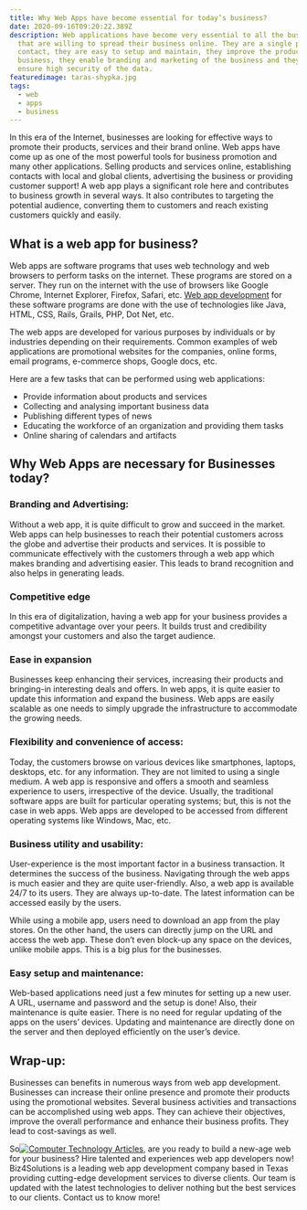 ```yaml
---
title: Why Web Apps have become essential for today’s business?
date: 2020-09-16T09:20:22.389Z
description: Web applications have become very essential to all the businesses
  that are willing to spread their business online. They are a single point of
  contact, they are easy to setup and maintain, they improve the productivity of
  business, they enable branding and marketing of the business and they also
  ensure high security of the data.
featuredimage: taras-shypka.jpg
tags:
  - web
  - apps
  - business
---
```

In this era of the Internet, businesses are looking for effective ways to promote their products, services and their brand online. Web apps have come up as one of the most powerful tools for business promotion and many other applications. Selling products and services online, establishing contacts with local and global clients, advertising the business or providing customer support! A web app plays a significant role here and contributes to business growth in several ways. It also contributes to targeting the potential audience, converting them to customers and reach existing customers quickly and easily.

## What is a web app for business?

Web apps are software programs that uses web technology and web browsers to perform tasks on the internet. These programs are stored on a server. They run on the internet with the use of browsers like Google Chrome, Internet Explorer, Firefox, Safari, etc. [Web app development](https://www.biz4solutions.com/web-apps-development/) for these software programs are done with the use of technologies like Java, HTML, CSS, Rails, Grails, PHP, Dot Net, etc.

The web apps are developed for various purposes by individuals or by industries depending on their requirements. Common examples of web applications are promotional websites for the companies, online forms, email programs, e-commerce shops, Google docs, etc.

Here are a few tasks that can be performed using web applications:

* Provide information about products and services
* Collecting and analysing important business data
* Publishing different types of news
* Educating the workforce of an organization and providing them tasks
* Online sharing of calendars and artifacts

## Why Web Apps are necessary for Businesses today?

### Branding and Advertising:

Without a web app, it is quite difficult to grow and succeed in the market. Web apps can help businesses to reach their potential customers across the globe and advertise their products and services. It is possible to communicate effectively with the customers through a web app which makes branding and advertising easier. This leads to brand recognition and also helps in generating leads.

### Competitive edge

In this era of digitalization, having a web app for your business provides a competitive advantage over your peers. It builds trust and credibility amongst your customers and also the target audience.

### Ease in expansion

Businesses keep enhancing their services, increasing their products and bringing-in interesting deals and offers. In web apps, it is quite easier to update this information and expand the business. Web apps are easily scalable as one needs to simply upgrade the infrastructure to accommodate the growing needs.

### Flexibility and convenience of access:

Today, the customers browse on various devices like smartphones, laptops, desktops, etc. for any information. They are not limited to using a single medium. A web app is responsive and offers a smooth and seamless experience to users, irrespective of the device. Usually, the traditional software apps are built for particular operating systems; but, this is not the case in web apps. Web apps are developed to be accessed from different operating systems like Windows, Mac, etc.

### Business utility and usability:

User-experience is the most important factor in a business transaction. It determines the success of the business. Navigating through the web apps is much easier and they are quite user-friendly. Also, a web app is available 24/7 to its users. They are always up-to-date. The latest information can be accessed easily by the users.

While using a mobile app, users need to download an app from the play stores. On the other hand, the users can directly jump on the URL and access the web app. These don’t even block-up any space on the devices, unlike mobile apps. This is a big plus for the businesses.

### Easy setup and maintenance:

Web-based applications need just a few minutes for setting up a new user. A URL, username and password and the setup is done! Also, their maintenance is quite easier. There is no need for regular updating of the apps on the users’ devices. Updating and maintenance are directly done on the server and then deployed efficiently on the user’s device.

## Wrap-up:

Businesses can benefits in numerous ways from web app development. Businesses can increase their online presence and promote their products using the promotional websites. Several business activities and transactions can be accomplished using web apps. They can achieve their objectives, improve the overall performance and enhance their business profits. They lead to cost-savings as well.

So[![Computer Technology Articles](http://www.articlesfactory.com/pic/x.gif)](http://www.articlesfactory.com/articles/computers.html), are you ready to build a new-age web for your business? Hire talented and experiences web app developers now! Biz4Solutions is a leading web app development company based in Texas providing cutting-edge development services to diverse clients. Our team is updated with the latest technologies to deliver nothing but the best services to our clients. Contact us to know more!